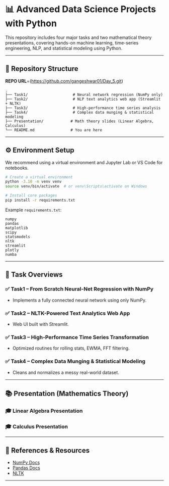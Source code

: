 # 📊 Advanced Data Science Projects with Python

This repository includes four major tasks and two mathematical theory presentations, covering hands-on machine learning, time-series engineering, NLP, and statistical modeling using Python.

---

## 📁 Repository Structure
**REPO URL**=(https://github.com/gangeshwar01/Day_5.git)
```
.
├── Task1/                    # Neural network regression (NumPy only)
├── Task2/                    # NLP text analytics web app (Streamlit + NLTK)
├── Task3/                    # High-performance time series analysis
├── Task4/                    # Complex data munging & statistical modeling
├── Presentation/            # Math theory slides (Linear Algebra, Calculus)
└── README.md                # You are here
```

---

## ⚙️ Environment Setup

We recommend using a virtual environment and Jupyter Lab or VS Code for notebooks.

```bash
# Create a virtual environment
python -3.10 -m venv venv
source venv/bin/activate  # or venv\Scripts\activate on Windows

# Install core packages
pip install -r requirements.txt
```

Example `requirements.txt`:
```
numpy
pandas
matplotlib
scipy
statsmodels
nltk
streamlit
plotly
numba
```

---

## 🧠 Task Overviews

### ✅ Task1 – From Scratch Neural-Net Regression with NumPy
- Implements a fully connected neural network using only NumPy.

### ✅ Task2 – NLTK-Powered Text Analytics Web App
- Web UI built with Streamlit.

### ✅ Task3 – High-Performance Time Series Transformation
- Optimized routines for rolling stats, EWMA, FFT filtering.

### ✅ Task4 – Complex Data Munging & Statistical Modeling
- Cleans and normalizes a messy real-world dataset.

---

## 📚 Presentation (Mathematics Theory)

### 🎓 Linear Algebra Presentation
### 🎓 Calculus Presentation

---

## 📎 References & Resources

- [NumPy Docs](https://numpy.org/doc/)
- [Pandas Docs](https://pandas.pydata.org/docs/)
- [NLTK](https://www.nltk.org/data.html)

---
